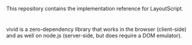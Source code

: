 This repository contains the implementation reference for LayoutScript.

#

vivid is a zero-dependency library that works in the browser (client-side) and as well on node.js (server-side, but does require a DOM emulator).
